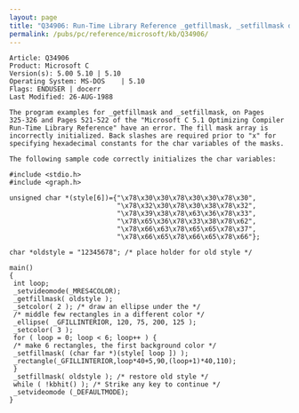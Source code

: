```yaml
---
layout: page
title: "Q34906: Run-Time Library Reference _getfillmask, _setfillmask docerrs"
permalink: /pubs/pc/reference/microsoft/kb/Q34906/
---
```


	Article: Q34906
	Product: Microsoft C
	Version(s): 5.00 5.10 | 5.10
	Operating System: MS-DOS    | 5.10
	Flags: ENDUSER | docerr
	Last Modified: 26-AUG-1988
	
	The program examples for _getfillmask and _setfillmask, on Pages
	325-326 and Pages 521-522 of the "Microsoft C 5.1 Optimizing Compiler
	Run-Time Library Reference" have an error. The fill mask array is
	incorrectly initialized. Back slashes are required prior to "x" for
	specifying hexadecimal constants for the char variables of the masks.
	
	The following sample code correctly initializes the char variables:
	
	#include <stdio.h>
	#include <graph.h>
	
	unsigned char *(style[6])={"\x78\x30\x30\x78\x30\x30\x78\x30",
	                           "\x78\x32\x30\x78\x30\x38\x78\x32",
	                           "\x78\x39\x38\x78\x63\x36\x78\x33",
	                           "\x78\x65\x36\x78\x33\x38\x78\x62",
	                           "\x78\x66\x63\x78\x65\x65\x78\x37",
	                           "\x78\x66\x65\x78\x66\x65\x78\x66"};
	
	char *oldstyle = "12345678"; /* place holder for old style */
	
	main()
	{
	 int loop;
	 _setvideomode(_MRES4COLOR);
	 _getfillmask( oldstyle );
	 _setcolor( 2 ); /* draw an ellipse under the */
	 /* middle few rectangles in a different color */
	 _ellipse( _GFILLINTERIOR, 120, 75, 200, 125 );
	 _setcolor( 3 );
	 for ( loop = 0; loop < 6; loop++ ) {
	 /* make 6 rectangles, the first background color */
	 _setfillmask( (char far *)(style[ loop ]) );
	 _rectangle(_GFILLINTERIOR,loop*40+5,90,(loop+1)*40,110);
	 }
	 _setfillmask( oldstyle ); /* restore old style */
	 while ( !kbhit() ); /* Strike any key to continue */
	 _setvideomode (_DEFAULTMODE);
	}
